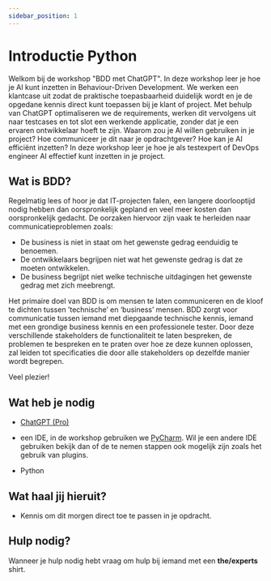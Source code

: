 ```yaml
---
sidebar_position: 1
---
```


# Introductie Python

Welkom bij de workshop "BDD met ChatGPT". In deze workshop leer je hoe je AI kunt inzetten in Behaviour-Driven
Development. We werken een klantcase uit zodat de praktische toepasbaarheid duidelijk wordt en je de opgedane kennis
direct kunt toepassen bij je klant of project. Met behulp van ChatGPT optimaliseren we de requirements, werken dit
vervolgens uit naar testcases en tot slot een werkende applicatie, zonder dat je een ervaren ontwikkelaar hoeft te zijn.
Waarom zou je AI willen gebruiken in je project? Hoe communiceer je dit naar je opdrachtgever? Hoe kan je AI efficiënt
inzetten? In deze workshop leer je hoe je als testexpert of DevOps engineer AI effectief kunt inzetten in je project.

## Wat is BDD?

Regelmatig lees of hoor je dat IT-projecten falen, een langere doorlooptijd nodig hebben dan oorspronkelijk gepland en
veel meer kosten dan oorspronkelijk gedacht. De oorzaken hiervoor zijn vaak te herleiden naar communicatieproblemen
zoals:

- De business is niet in staat om het gewenste gedrag eenduidig te benoemen.
- De ontwikkelaars begrijpen niet wat het gewenste gedrag is dat ze moeten ontwikkelen.
- De business begrijpt niet welke technische uitdagingen het gewenste gedrag met zich meebrengt.

Het primaire doel van BDD is om mensen te laten communiceren en de kloof te dichten tussen ’technische’ en ‘business’
mensen. BDD zorgt voor communicatie tussen iemand met diepgaande technische kennis, iemand met een grondige business
kennis en een professionele tester. Door deze verschillende stakeholders de functionaliteit te laten bespreken, de
problemen te bespreken en te praten over hoe ze deze kunnen oplossen, zal leiden tot specificaties die door alle
stakeholders op dezelfde manier wordt begrepen.

Veel plezier!

## Wat heb je nodig

- [ChatGPT (Pro)](https://chat.openai.com/auth/login)

- een IDE, in de workshop gebruiken we [PyCharm](https://www.jetbrains.com/pycharm/download/). Wil je een andere IDE
  gebruiken bekijk dan of de te nemen stappen ook mogelijk zijn zoals het gebruik van plugins.

- Python

## Wat haal jij hieruit?

- Kennis om dit morgen direct toe te passen in je opdracht.

## Hulp nodig?

Wanneer je hulp nodig hebt vraag om hulp bij iemand met een **the/experts** shirt. 
